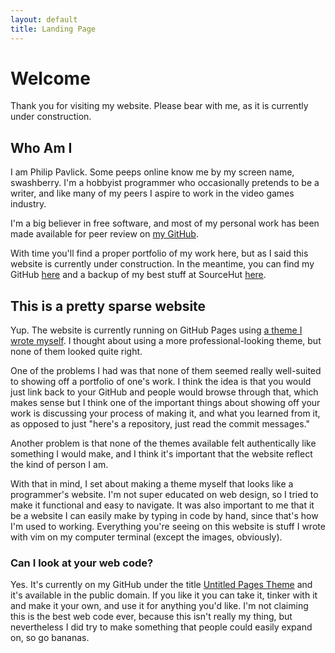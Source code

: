 ```yaml
---
layout: default
title: Landing Page
---
```


Welcome
=======

Thank you for visiting my website.  Please bear with me, as it is currently
under construction.

Who Am I
--------

I am Philip Pavlick.  Some peeps online know me by my screen name, swashberry.
I'm a hobbyist programmer who occasionally pretends to be a writer, and like
many of my peers I aspire to work in the video games industry.

I'm a big believer in free software, and most of my personal work has been
made available for peer review on [my GitHub][GitHub].

With time you'll find a proper portfolio of my work here, but as I said this
website is currently under construction.  In the meantime, you can find my
GitHub [here][GitHub] and a backup of my best stuff at SourceHut
[here][SourceHut].

This is a pretty sparse website
-------------------------------

Yup.  The website is currently running on GitHub Pages using
[a theme I wrote myself][Jekyll theme].  I thought about using a more
professional-looking theme, but none of them looked quite right.

One of the problems I had was that none of them seemed really well-suited to
showing off a portfolio of one's work.  I think the idea is that you would
just link back to your GitHub and people would browse through that, which
makes sense but I think one of the important things about showing off your
work is discussing your process of making it, and what you learned from it,
as opposed to just "here's a repository, just read the commit messages."

Another problem is that none of the themes available felt authentically like
something I would make, and I think it's important that the website reflect
the kind of person I am.

With that in mind, I set about making a theme myself that looks like a
programmer's website.  I'm not super educated on web design, so I tried to
make it functional and easy to navigate.  It was also important to me that it
be a website I can easily make by typing in code by hand, since that's how I'm
used to working.  Everything you're seeing on this website is stuff I wrote
with vim on my computer terminal (except the images, obviously).

### Can I look at your web code?

Yes.  It's currently on my GitHub under the title
[Untitled Pages Theme][Jekyll theme] and it's available in the public domain.
If you like it you can take it, tinker with it and make it your own, and use
it for anything you'd like.  I'm not claiming this is the best web code ever,
because this isn't really my thing, but nevertheless I did try to make
something that people could easily expand on, so go bananas.

[GitHub]: https://github.com/swashdev/
[SourceHut]: https://sr.ht/~swashberry/
[Jekyll theme]: https://github.com/swashdev/untitled-pages-theme/
